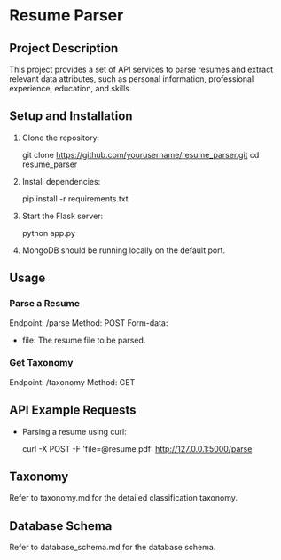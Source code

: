 # Resume Parser

## Project Description
This project provides a set of API services to parse resumes and extract relevant data attributes, such as personal information, professional experience, education, and skills.

## Setup and Installation

1. Clone the repository:
    
    git clone https://github.com/yourusername/resume_parser.git
    cd resume_parser
    

2. Install dependencies:
    
    pip install -r requirements.txt
    

3. Start the Flask server:
    
    python app.py
    

4. MongoDB should be running locally on the default port.

## Usage

### Parse a Resume
Endpoint: /parse
Method: POST
Form-data:
- file: The resume file to be parsed.

### Get Taxonomy
Endpoint: /taxonomy
Method: GET

## API Example Requests

- Parsing a resume using curl:
    
    curl -X POST -F 'file=@resume.pdf' http://127.0.0.1:5000/parse
    

## Taxonomy
Refer to taxonomy.md for the detailed classification taxonomy.

## Database Schema
Refer to database_schema.md for the database schema.